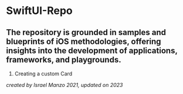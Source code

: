 # SwiftUI-Repo

## The repository is grounded in samples and blueprints of iOS methodologies, offering insights into the development of applications, frameworks, and playgrounds.

1. Creating a custom Card



_created by Israel Manzo 2021, updated on 2023_
